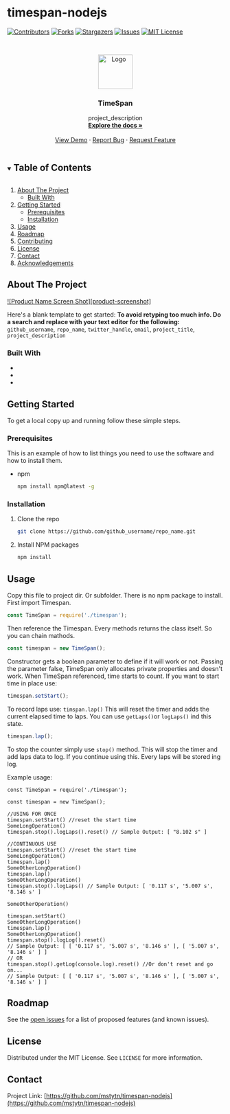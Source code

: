 # timespan-nodejs
[![Contributors][contributors-shield]][contributors-url]
[![Forks][forks-shield]][forks-url]
[![Stargazers][stars-shield]][stars-url]
[![Issues][issues-shield]][issues-url]
[![MIT License][license-shield]][license-url]



<!-- PROJECT LOGO -->
<br />
<p align="center">
  <a href="https://github.com/github_username/repo_name">
    <img src="images/logo.png" alt="Logo" width="80" height="80">
  </a>

  <h3 align="center">TimeSpan</h3>

  <p align="center">
    project_description
    <br />
    <a href="https://github.com/github_username/repo_name"><strong>Explore the docs »</strong></a>
    <br />
    <br />
    <a href="https://github.com/github_username/repo_name">View Demo</a>
    ·
    <a href="https://github.com/github_username/repo_name/issues">Report Bug</a>
    ·
    <a href="https://github.com/github_username/repo_name/issues">Request Feature</a>
  </p>
</p>



<!-- TABLE OF CONTENTS -->
<details open="open">
  <summary><h2 style="display: inline-block">Table of Contents</h2></summary>
  <ol>
    <li>
      <a href="#about-the-project">About The Project</a>
      <ul>
        <li><a href="#built-with">Built With</a></li>
      </ul>
    </li>
    <li>
      <a href="#getting-started">Getting Started</a>
      <ul>
        <li><a href="#prerequisites">Prerequisites</a></li>
        <li><a href="#installation">Installation</a></li>
      </ul>
    </li>
    <li><a href="#usage">Usage</a></li>
    <li><a href="#roadmap">Roadmap</a></li>
    <li><a href="#contributing">Contributing</a></li>
    <li><a href="#license">License</a></li>
    <li><a href="#contact">Contact</a></li>
    <li><a href="#acknowledgements">Acknowledgements</a></li>
  </ol>
</details>



<!-- ABOUT THE PROJECT -->
## About The Project

[![Product Name Screen Shot][product-screenshot]](https://example.com)

Here's a blank template to get started:
**To avoid retyping too much info. Do a search and replace with your text editor for the following:**
`github_username`, `repo_name`, `twitter_handle`, `email`, `project_title`, `project_description`


### Built With

* []()
* []()
* []()



<!-- GETTING STARTED -->
## Getting Started

To get a local copy up and running follow these simple steps.

### Prerequisites

This is an example of how to list things you need to use the software and how to install them.
* npm
  ```sh
  npm install npm@latest -g
  ```

### Installation

1. Clone the repo
   ```sh
   git clone https://github.com/github_username/repo_name.git
   ```
2. Install NPM packages
   ```sh
   npm install
   ```



<!-- USAGE EXAMPLES -->
## Usage

Copy this file to project dir. Or subfolder. There is no npm package to install. 
First import Timespan.
```javascript
const TimeSpan = require('./timespan');
```
Then reference the Timespan. Every methods returns the class itself. So you can chain mathods.
```javascript
const timespan = new TimeSpan();
```
Constructor gets a boolean parameter to define if it will work or not. Passing the parameter false, TimeSpan only allocates private properties and doesn't work. When TimeSpan referenced, time starts to count. If you want to start time in place use:
```javascript
timespan.setStart();
```
To record laps use: ```timspan.lap()``` This will reset the timer and adds the current elapsed time to laps. You can use ```getLaps()```or ```logLaps()``` ind this state.
```javascript
timespan.lap();
```
To stop the counter simply use ```stop()``` method. This will stop the timer and add laps data to log. If you continue using this. Every laps will be stored ing log.

Example usage:
```node
const TimeSpan = require('./timespan');

const timespan = new TimeSpan();

//USING FOR ONCE
timespan.setStart() //reset the start time
SomeLongOperation()
timespan.stop().logLaps().reset() // Sample Output: [ "8.102 s" ]

//CONTINUOUS USE
timespan.setStart() //reset the start time
SomeLongOperation()
timespan.lap()
SomeOtherLongOperation()
timespan.lap()
SomeOtherLongOperation()
timespan.stop().logLaps() // Sample Output: [ '0.117 s', '5.007 s', '8.146 s' ]

SomeOtherOperation()

timespan.setStart()
SomeOtherLongOperation()
timespan.lap()
SomeOtherLongOperation()
timespan.stop().logLog().reset() 
// Sample Output: [ [ '0.117 s', '5.007 s', '8.146 s' ], [ '5.007 s', '8.146 s' ] ]
// OR
timespan.stop().getLog(console.log).reset() //Or don't reset and go on...
// Sample Output: [ [ '0.117 s', '5.007 s', '8.146 s' ], [ '5.007 s', '8.146 s' ] ]

```



<!-- ROADMAP -->
## Roadmap

See the [open issues](https://github.com/mstytn/timespan-nodejs/issues) for a list of proposed features (and known issues).



<!-- CONTRIBUTING 
## Contributing

Contributions are what make the open source community such an amazing place to learn, inspire, and create. Any contributions you make are **greatly appreciated**.

1. Fork the Project
2. Create your Feature Branch (`git checkout -b feature/AmazingFeature`)
3. Commit your Changes (`git commit -m 'Add some AmazingFeature'`)
4. Push to the Branch (`git push origin feature/AmazingFeature`)
5. Open a Pull Request

-->

<!-- LICENSE -->
## License

Distributed under the MIT License. See `LICENSE` for more information.



<!-- CONTACT -->
## Contact

<!-- Your Name - [@twitter_handle](https://twitter.com/twitter_handle) - email -->

Project Link: [https://github.com/mstytn/timespan-nodejs](https://github.com/mstytn/timespan-nodejs)



<!-- ACKNOWLEDGEMENTS
## Acknowledgements

* []()
* []()
* []()
-->




<!-- MARKDOWN LINKS & IMAGES -->
<!-- https://www.markdownguide.org/basic-syntax/#reference-style-links -->
[contributors-shield]: https://img.shields.io/github/contributors/mstytn/timespan-nodejs.svg?style=for-the-badge
[contributors-url]: https://github.com/mstytn/timespan-nodejs/graphs/contributors
[forks-shield]: https://img.shields.io/github/forks/mstytn/timespan-nodejs.svg?style=for-the-badge
[forks-url]: https://github.com/mstytn/timespan-nodejs/network/members
[stars-shield]: https://img.shields.io/github/stars/mstytn/timespan-nodejs.svg?style=for-the-badge
[stars-url]: https://github.com/mstytn/timespan-nodejs/stargazers
[issues-shield]: https://img.shields.io/github/issues/mstytn/timespan-nodejs.svg?style=for-the-badge
[issues-url]: https://github.com/mstytn/timespan-nodejs/issues
[license-shield]: https://img.shields.io/github/license/mstytn/timespan-nodejs.svg?style=for-the-badge
[license-url]: https://github.com/mstytn/timespan-nodejs/blob/master/LICENSE.txt
[linkedin-shield]: https://img.shields.io/badge/-LinkedIn-black.svg?style=for-the-badge&logo=linkedin&colorB=555
[linkedin-url]: https://linkedin.com/in/github_username



